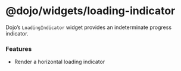 <span class="citation" data-cites="dojo/widgets/loading-indicator"><span class="citation" data-cites="dojo/widgets/loading-indicator">@dojo/widgets/loading-indicator</span></span>
===================================================================================================================================================================================

Dojo’s `LoadingIndicator` widget provides an indeterminate progress indicator.

### Features

-   Render a horizontal loading indicator
